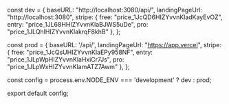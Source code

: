 const dev = {
	baseURL: "http://localhost:3080/api/",
	landingPageUrl: "http://localhost:3080",
	stripe: {
		free: "price_1JcQD6HIZYvvnKladKayEvOZ",
		entry: "price_1JL68HHIZYvvnKlaBJWS5uDe",
		pro: "price_1JLQhlHIZYvvnKlakrqF8khB"
	},
};
  
const prod = {
	baseURL: '/api/',
	landingPageUrl: "https://app.vercel",
	stripe: {
		free: "price_1JcQsUHIZYvvnKlaEPy958NF",
		entry: "price_1JLpWpHIZYvvnKlaHxiCr7Js",
		pro: "price_1JLpWxHIZYvvnKlamATZ7Awm"
	},
};
  
const config = process.env.NODE_ENV === 'development'
	? dev
	: prod;
  
export default config;